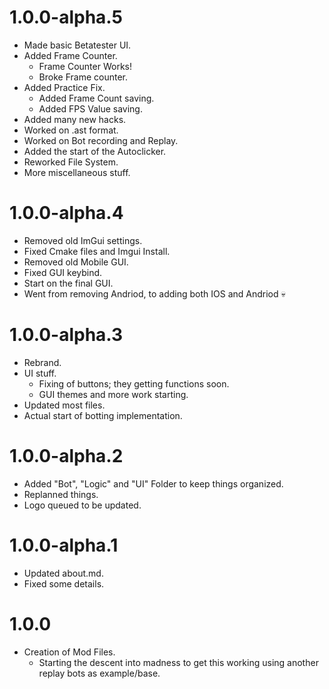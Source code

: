 # 1.0.0-alpha.5
- Made basic Betatester UI.
- Added Frame Counter.
    - Frame Counter Works!
    - Broke Frame counter.
- Added Practice Fix.
    - Added Frame Count saving.
    - Added FPS Value saving.
- Added many new hacks.
- Worked on .ast format.
- Worked on Bot recording and Replay.
- Added the start of the Autoclicker.
- Reworked File System.
- More miscellaneous stuff.

# 1.0.0-alpha.4
- Removed old ImGui settings.
- Fixed Cmake files and Imgui Install.
- Removed old Mobile GUI.
- Fixed GUI keybind.
- Start on the final GUI.
- Went from removing Andriod, to adding both IOS and Andriod :skull:

# 1.0.0-alpha.3
- Rebrand.
- UI stuff.
    - Fixing of buttons; they getting functions soon.
    - GUI themes and more work starting.
- Updated most files.
- Actual start of botting implementation.

# 1.0.0-alpha.2
- Added "Bot", "Logic" and "UI" Folder to keep things organized.
- Replanned things. 
- Logo queued to be updated.

# 1.0.0-alpha.1
- Updated about.md.
- Fixed some details.

# 1.0.0
- Creation of Mod Files.
    - Starting the descent into madness to get this working using another replay bots as example/base.

